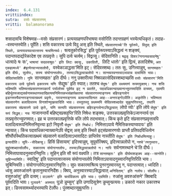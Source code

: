 ```yaml
---
index:  6.4.131
vrittiindex: 
sutra:  वसोः संप्रसारणम्
vritti:  balamanorama 
---
```


शसादावचि विशेषमाह--वसोः संप्रसारणं। प्रत्ययग्रहणपरिभाषया वसोरिति तदन्तग्रहणं भस्येत्यधिकृतं। तदाह--वस्वन्तस्येति। पूर्वेति। शसि वकारस्य उत्वे विदु अस् इति स्थिते, `संप्रसारणाच्चे'ति पूर्वरूपे, विदुस् इति स्थिते, प्रत्ययावयवत्वात्सस्य षत्वमित्यर्थः। `षत्वतुकोरसिद्ध' इति पूर्वरूपस्याऽसिद्धत्वं न शङ्क्यं, पदान्तपदाद्योरेकादेश एव तत्प्रवृत्तेः। सुपि दत्वे चर्त्वम्। विद्वत्सु। सेदिवानिति। `षद्वलृ विशर?णगत्यवसादनेषु' `धात्वादेः षः सः', `भाषायां सदवसश्रुवः' इति लिटः क्वसुः, उकावितौ, `लिटि धातोः' इति द्वित्वं, हलादिशेषः, `अत एकहल्मध्ये' #इत्येत्त्वाभ्यासलोपौ, `वस्वेकाञाद्धसा'मिति इट्। सेदिवस्शब्दः। ततः सुः, उगित्त्वान्नुम्, `सान्तमहतः' इति दीर्घः, सुलोपः, सस्य संयोगान्तलोपः, तस्याऽसिद्धत्वान्नलोपो न। सान्तवस्वन्तत्वाऽभावान्न दत्वमिति भावः। सेदिवांसाविति। नुमि `सान्तमहतः' इति दीर्घः। ननु उक्तरीत्या निषपन्नात्सेदिवस्शब्दाच्छसि `वसोः संप्रसारण'मिति वकारस्य उत्वे पूर्वरूपे इकारस्य यणि `सेद्युषः' इति स्यात्। ततश्च `सेदुषः' इति वक्ष्यमाणं रूपमयुक्तम्। नच शसि भविष्यति भविष्यत्संप्रसारणरूपकार्यं पर्यालोच्य पूर्वमेव इट् न प्रवर्तते, पदावधिकान्वाख्यानाभ्युपगमादिति वाच्यम्, एवमपि बहिर्भूतयजाद्यसर्वनामस्थानस्वादिप्रत्ययनिमित्तकभसंज्ञापेक्षतया संप्रसारणस्याङ्गस्य बहिरङ्गत्वेन इडागमस्यैवान्तरङ्गत्वात्प्रथमं प्रवृत्तेः, परादन्तरङ्गस्य बलवत्त्वादित्यत आह--अन्तरङ्गोऽपीति। अकृतेति। भविष्यता संप्रसारणेन बलादित्वस्य विनाशोन्मुखत्वादिति भावः। वस्तुतस्तु प्रथममपि सेदिवस्शब्दादेव सुबुत्पत्तिरस्तु, तथापि वकारस्य संप्रसारणे उत्वे कृते, यणि सत्यपि संप्रसारणस्य बहिरङ्गत्वेनाऽसिद्धत्वात् `लोपो व्योः' इति लोपे `सेदुष' इति रूपं सिद्धम्। नच `नाजानन्तर्ये बहिष्ट्वप्रक्लृप्ति'रिति निषेधः शङ्क्यः, उत्तरकालप्रवृत्तिकेऽजानन्तर्य एव तत्प्रवृत्तेरभ्युपगमात्। इह च उत्तरकालप्रवृत्तिके वलि लोपे तदभावात्। किंच कृते इटि संप्रसारणप्रवृत्तावपि वलादित्वरूपनिमित्तनिवृत्त्या इटो निवृत्तौ `सेदुष' इति निर्बाधं। `निमित्ताऽपाये नैमित्तिकस्याप्यपायः' इति न्यायात्। किंच पदावधिकान्वाख्यानेऽपि सेद्वस् अस् इति स्थिते इट्संप्रसारणयोः प्राप्तौ प्रतिपदविधित्वेन शीर्घोपस्थितिकत्वात्प्रथमं संप्रसारणे वलादित्वाऽभावादिटः प्राप्तिरेव नास्तीति `सेदुषः' इति निर्बाधमित्याहुः। इत्यादीति। सुपि--सेदिबत्सु। `हिसिं हिंसायाम्' इदित्त्वान्नुम्, सुपूर्वात्क्विप्, इदित्त्वान्नलोपो न, `नश्चे'त्यनुस्वारः, सुहुंस्शब्दात्सोर्लोपः, सकारस्य संयोगान्तलोपः, तस्याऽसिद्धत्वान्नलोपो न। नापि `सर्वनामस्थाने चे'ति दीर्घः। निमित्तापायादनुस्वारनिवृत्तिः। सुहिन् इति सौ रूपं वक्ष्यति। तत्र `सान्तमहतः' इति दीर्घमाशङ्क्य आह--सान्तेति। सुहिन्भ्यामिति। `स्वादिषु' इति पदान्तत्वात्सस्य संयोगान्तलोपे निमित्ताऽपायादनुस्वारनिवृत्तिरिति भावः। सुबिन्स्विति। संयोगान्लोपेऽनुस्वारनिवृत्तिः। सुपः सकारमाश्रित्य पुनरनुस्वारस्तु न, पदान्तत्वात्। ध्वदिति। ध्वंसु अवरुआंसने कृतानुस्वारनिर्देशः। क्विप्, अनुस्वारस्याऽसिद्धत्वात् ` अनिदिताम्' इति नलोपः। सोर्लोपः। `वसुरुआंसु' इति दत्वम्। `वाऽसाने' इति चर्त्वविकल्प इति भावः। एवमिति। `रुआंसु अवरुआंसने' क्विबादि पूर्ववदिति भावः। `पूञ्पवने' अस्मात् `पूञो डुम्सुन्' इति उणादिसूत्रेण डुम्सुन्प्रत्ययः। डकारो नकार उकारश्च इत्। डित्त्वसामर्थ्यादभस्यापि टेर्लोपः। पुंस्शब्दात्सुबुत्पत्तिः।

